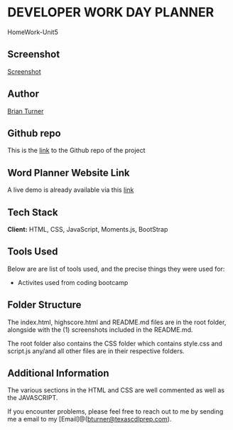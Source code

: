 # DEVELOPER WORK DAY PLANNER

HomeWork-Unit5

## Screenshot

[Screenshot](WorkDay_Screenshot-HW5.jpg)

## Author

[Brian Turner](bturner@texascdlprep.com)

## Github repo

This is the [link](https://github.com/bkturner1220/WorkDay-Planner_HW5.git) to the Github repo of the project

## Word Planner Website Link

A live demo is already available via this [link](https://bkturner1220.github.io/WorkDay-Planner_HW5/index.html)

## Tech Stack

**Client:** HTML, CSS, JavaScript, Moments.js, BootStrap

## Tools Used

Below are are list of tools used, and the precise things they were used for:

- Activites used from coding bootcamp

## Folder Structure

The index.html, highscore.html and README.md files are in the root folder, alongside with the (1) screenshots included in the README.md.

The root folder also contains the CSS folder which contains style.css and script.js any/and all other files are in their respective folders.

## Additional Information

The various sections in the HTML and CSS are well commented as well as the JAVASCRIPT.

If you encounter problems, please feel free to reach out to me by sending me a email to my [Email]@(bturner@texascdlprep.com).
